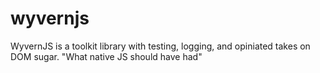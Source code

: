 # wyvernjs
WyvernJS is a toolkit library with testing, logging, and opiniated takes on DOM sugar. "What native JS should have had"

